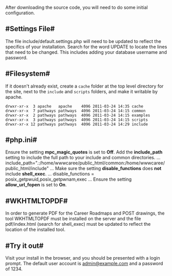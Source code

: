 After downloading the source code, you will need to do some initial configuration.

#Settings File#
---
The file include/default.settings.php will need to be updated to reflect the specifics of your installation. Search for the word
UPDATE to locate the lines that need to be changed. This includes adding your database username and password.


#Filesystem#
---

If it doesn't already exist, create a `cache` folder at the top level directory for the site, next to the `include` and `scripts` folders, and make it writable by apache.

```
drwxr-xr-x  3 apache   apache    4096 2011-03-24 14:35 cache
drwxr-xr-x  7 pathways pathways  4096 2011-03-24 14:15 common
drwxr-xr-x  2 pathways pathways  4096 2011-03-24 14:15 examples
drwxr-xr-x  3 pathways pathways  4096 2011-03-24 14:15 scripts
drwxr-xr-x 12 pathways pathways  4096 2011-03-24 14:29 include
```

#php.ini#
---

Ensure the setting __mpc_magic_quotes__ is set to __Off__.
Add the __include_path__ setting to include the full path to your include and common directories.
...
include_path=".:/home/wwwcaree/public_html/common:/home/wwwcaree/public_html/include"
...
Make sure the setting __disable_functions__ does __not__ include __shell_exec__.
...
disable_functions = posix_getpwuid,posix_getpwnam,exec
...
Ensure the setting __allow_url_fopen__ is set to __On__.

#WKHTMLTOPDF#
---

In order to generate PDF for the Career Roadmaps and POST drawings, the tool WKHTMLTOPDF must be installed on the server and the file
pdf/index.html (search for shell_exec) must be updated to reflect the location of the installed tool.


#Try it out#
---

Visit your install in the browser, and you should be presented with a login prompt. The default user account is admin@example.com and a password of 1234. 
